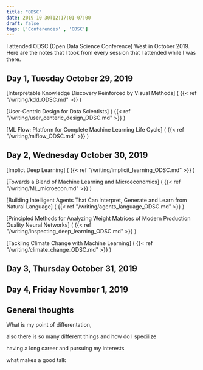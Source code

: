 ```yaml
---
title: "ODSC"
date: 2019-10-30T12:17:01-07:00
draft: false
tags: ['Conferences' , 'ODSC']
---
```


I attended ODSC (Open Data Science Conference) West in October 2019. Here are the notes that I took from every session that I attended while I was there.

## Day 1, Tuesday October 29, 2019

[Interpretable Knowledge Discovery Reinforced by Visual Methods]
(
{{< ref  "/writing/kdd_ODSC.md"  >}} )

[User-Centric Design for Data Scientists]
(
{{< ref  "/writing/user_centeric_design_ODSC.md"  >}} )

[ML Flow: Platform for Complete Machine Learning Life Cycle]
(
{{< ref  "/writing/mlflow_ODSC.md"  >}} )

## Day 2, Wednesday October 30, 2019

[Implict Deep Learning]
(
{{< ref  "/writing/implicit_learning_ODSC.md"  >}} )

[Towards a Blend of Machine Learning and Microeconomics]
(
{{< ref  "/writing/ML_microecon.md"  >}} )

[Building Intelligent Agents That Can Interpret, Generate and Learn from Natural Language]
(
{{< ref  "/writing/agents_language_ODSC.md"  >}} )

[Principled Methods for Analyzing Weight Matrices of Modern Production Quality Neural Networks]
(
{{< ref  "/writing/inspecting_deep_learning_ODSC.md"  >}} )

[Tackling Climate Change with Machine Learning]
(
{{< ref  "/writing/climate_change_ODSC.md"  >}} )

## Day 3, Thursday October 31, 2019

## Day 4, Friday November 1, 2019

## General thoughts 

What is my point of differentation, 

also there is so many different things and how do I specilize 

having a long career and pursuing my interests 

what makes a good talk 
